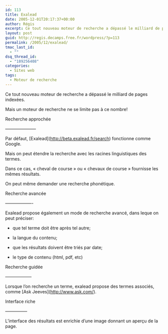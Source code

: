 ```yaml
---
id: 113
title: Exalead
date: 2005-12-01T20:17:37+00:00
author: Régis
excerpt: Ce tout nouveau moteur de recherche a dépassé le milliard de pages indexées. Mais un moteur de recherche ne se limite pas à ce nombre...
layout: post
guid: http://regis.decamps.free.fr/wordpress/?p=113
permalink: /2005/12/exalead/
tmac_last_id:
  - ""
dsq_thread_id:
  - "189256408"
categories:
  - Sites web
tags:
  - Moteur de recherche
---
```

Ce tout nouveau moteur de recherche a dépassé le milliard de pages indexées.
  
Mais un moteur de recherche ne se limite pas à ce nombre!

Recherche approchée
  
&#8212;&#8212;&#8212;&#8212;&#8212;&#8212;&#8212;
  
Par défaut, \[Exalead\](http://beta.exalead.fr/search) fonctionne comme Google.
  
Mais on peut étendre la recherche avec les racines linguistiques des termes.
  
Dans ce cas, « cheval de course » ou « chevaux de course » fournisse les mêmes résultats.
  
On peut même demander une recherche phonétique.

Recherche avancée
  
&#8212;&#8212;&#8212;&#8212;&#8212;&#8212;-
  
Exalead propose également un mode de recherche avancé, dans leque on peut préciser:
  
* que tel terme doit être après tel autre;
  
* la langue du contenu;
  
* que les résultats doivent être triés par date;
  
* le type de contenu (html, pdf, etc)

Recherche guidée
  
&#8212;&#8212;&#8212;&#8212;&#8212;&#8212;
  
Lorsque l’on recherche un terme, exalead propose des termes associés, comme \[Ask Jeeves\](http://www.ask.com/).

Interface riche
  
&#8212;&#8212;&#8212;&#8212;&#8212;
  
L’interface des résultats est enrichie d’une image donnant un aperçu de la page.
